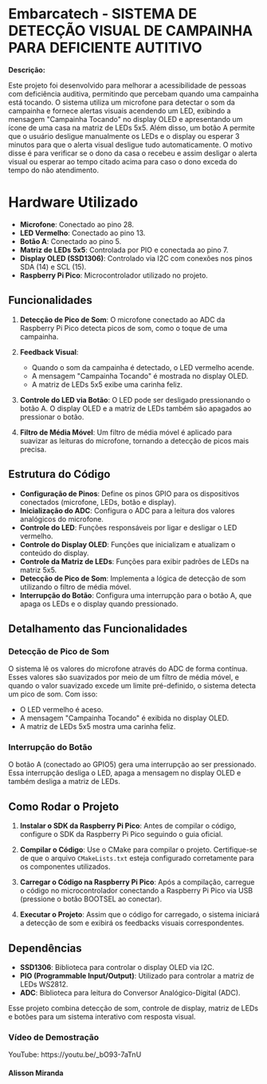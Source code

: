 <h1>Embarcatech - SISTEMA DE DETECÇÃO VISUAL DE CAMPAINHA PARA DEFICIENTE 
AUTITIVO</h1>

   <p><strong>Descrição:</strong></p>
   <p>Este projeto foi desenvolvido para melhorar a acessibilidade de pessoas 
com deficiência auditiva, permitindo que percebam quando uma campainha está 
tocando. O sistema utiliza um microfone para detectar o som da campainha e 
fornece alertas visuais acendendo um LED, exibindo a mensagem "Campainha 
Tocando" no display OLED e apresentando um ícone de uma casa na matriz de 
LEDs 5x5. Além disso, um botão A permite que o usuário desligue manualmente 
os LEDs e o display ou esperar 3 minutos para que o alerta visual desligue tudo 
automaticamente. O motivo disse é para verificar se o dono da casa o recebeu 
e assim desligar o alerta visual ou esperar ao tempo citado acima para caso o 
dono exceda do tempo do não atendimento.</p>

   # Hardware Utilizado

- **Microfone**: Conectado ao pino 28.
- **LED Vermelho**: Conectado ao pino 13.
- **Botão A**: Conectado ao pino 5.
- **Matriz de LEDs 5x5**: Controlada por PIO e conectada ao pino 7.
- **Display OLED (SSD1306)**: Controlado via I2C com conexões nos pinos SDA (14) e SCL (15).
- **Raspberry Pi Pico**: Microcontrolador utilizado no projeto.

## Funcionalidades

1. **Detecção de Pico de Som**: O microfone conectado ao ADC da Raspberry Pi Pico detecta picos de som, como o toque de uma campainha.
   
2. **Feedback Visual**:
   - Quando o som da campainha é detectado, o LED vermelho acende.
   - A mensagem "Campainha Tocando" é mostrada no display OLED.
   - A matriz de LEDs 5x5 exibe uma carinha feliz.

3. **Controle do LED via Botão**: O LED pode ser desligado pressionando o botão A. O display OLED e a matriz de LEDs também são apagados ao pressionar o botão.

4. **Filtro de Média Móvel**: Um filtro de média móvel é aplicado para suavizar as leituras do microfone, tornando a detecção de picos mais precisa.

## Estrutura do Código

- **Configuração de Pinos**: Define os pinos GPIO para os dispositivos conectados (microfone, LEDs, botão e display).
- **Inicialização do ADC**: Configura o ADC para a leitura dos valores analógicos do microfone.
- **Controle do LED**: Funções responsáveis por ligar e desligar o LED vermelho.
- **Controle do Display OLED**: Funções que inicializam e atualizam o conteúdo do display.
- **Controle da Matriz de LEDs**: Funções para exibir padrões de LEDs na matriz 5x5.
- **Detecção de Pico de Som**: Implementa a lógica de detecção de som utilizando o filtro de média móvel.
- **Interrupção do Botão**: Configura uma interrupção para o botão A, que apaga os LEDs e o display quando pressionado.

## Detalhamento das Funcionalidades

### Detecção de Pico de Som
O sistema lê os valores do microfone através do ADC de forma contínua. Esses valores são suavizados por meio de um filtro de média móvel, e quando o valor suavizado excede um limite pré-definido, o sistema detecta um pico de som. Com isso:

- O LED vermelho é aceso.
- A mensagem "Campainha Tocando" é exibida no display OLED.
- A matriz de LEDs 5x5 mostra uma carinha feliz.

### Interrupção do Botão
O botão A (conectado ao GPIO5) gera uma interrupção ao ser pressionado. Essa interrupção desliga o LED, apaga a mensagem no display OLED e também desliga a matriz de LEDs.

## Como Rodar o Projeto

1. **Instalar o SDK da Raspberry Pi Pico**: Antes de compilar o código, configure o SDK da Raspberry Pi Pico seguindo o guia oficial.
   
2. **Compilar o Código**: Use o CMake para compilar o projeto. Certifique-se de que o arquivo `CMakeLists.txt` esteja configurado corretamente para os componentes utilizados.

3. **Carregar o Código na Raspberry Pi Pico**: Após a compilação, carregue o código no microcontrolador conectando a Raspberry Pi Pico via USB (pressione o botão BOOTSEL ao conectar).

4. **Executar o Projeto**: Assim que o código for carregado, o sistema iniciará a detecção de som e exibirá os feedbacks visuais correspondentes.

## Dependências

- **SSD1306**: Biblioteca para controlar o display OLED via I2C.
- **PIO (Programmable Input/Output)**: Utilizado para controlar a matriz de LEDs WS2812.
- **ADC**: Biblioteca para leitura do Conversor Analógico-Digital (ADC).

Esse projeto combina detecção de som, controle de display, matriz de LEDs e botões para um sistema interativo com resposta visual.
<h3>Vídeo de Demostração</h3>
<p>YouTube: https://youtu.be/_bO93-7aTnU</p>

<h4><strong>Alisson Miranda</strong></h4>
